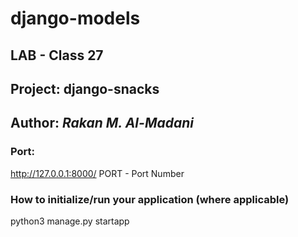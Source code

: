 # django-models

## LAB - Class 27

## Project: django-snacks
## Author: ***Rakan M. Al-Madani***

### Port:
http://127.0.0.1:8000/ PORT - Port Number

### How to initialize/run your application (where applicable)
 python3 manage.py startapp